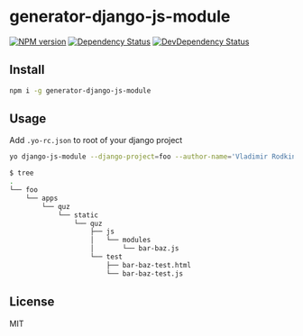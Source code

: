 # generator-django-js-module

[![NPM version][npm-image]][npm-url]
[![Dependency Status][depstat-image]][depstat-url]
[![DevDependency Status][depstat-dev-image]][depstat-dev-url]

## Install
```sh
npm i -g generator-django-js-module
```

## Usage
Add `.yo-rc.json` to root of your django project
```sh
yo django-js-module --django-project=foo --author-name='Vladimir Rodkin' --author-email=mail@vovanr.com --filename=bar-baz --appname=quz --description='Super Bar!'
```
```sh
$ tree
.
└── foo
    └── apps
        └── quz
            └── static
                └── quz
                    ├── js
                    │   └── modules
                    │       └── bar-baz.js
                    └── test
                        ├── bar-baz-test.html
                        └── bar-baz-test.js
```

## License
MIT


[npm-url]: https://npmjs.org/package/generator-django-js-module
[npm-image]: http://img.shields.io/npm/v/generator-django-js-module.svg

[depstat-url]: https://david-dm.org/VovanR/generator-django-js-module
[depstat-image]: https://david-dm.org/VovanR/generator-django-js-module.svg

[depstat-dev-url]: https://david-dm.org/VovanR/generator-django-js-module
[depstat-dev-image]: https://david-dm.org/VovanR/generator-django-js-module/dev-status.svg
